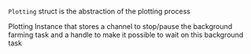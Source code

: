 `Plotting` struct is the abstraction of the plotting process

Plotting Instance that stores a channel to stop/pause the background farming task
and a handle to make it possible to wait on this background task
